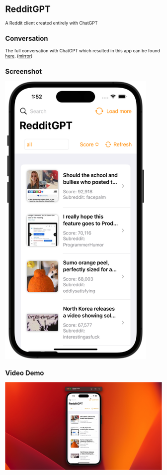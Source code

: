 # RedditGPT

A Reddit client created entirely with ChatGPT

## Conversation

The full conversation with ChatGPT which resulted in this app can be found [here](https://sharegpt.com/c/P9mwcVK). ([mirror](Assets/Conversation.html))

## Screenshot

![RedditGPT App](.md_assets/RedditGPT.png)

## Video Demo

[![RedditGPT App Demo](.md_assets/Video.png)](https://youtu.be/Pln2QBCP3mI)